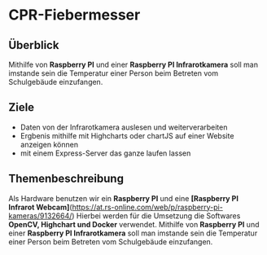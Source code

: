 # CPR-Fiebermesser

## Überblick
Mithilfe von **Raspberry PI** und einer **Raspberry PI Infrarotkamera** soll man imstande sein die Temperatur einer Person beim Betreten vom Schulgebäude einzufangen.

## Ziele

- Daten von der Infrarotkamera auslesen und weiterverarbeiten
- Ergbenis mithilfe mit Highcharts oder chartJS auf einer Website anzeigen können
- mit einem Express-Server das ganze laufen lassen

## Themenbeschreibung

Als Hardware benutzen wir ein **Raspberry PI** und eine **[Raspberry PI Infrarot Webcam]**(https://at.rs-online.com/web/p/raspberry-pi-kameras/9132664/)
Hierbei werden für die Umsetzung die Softwares **OpenCV, Highchart und Docker** verwendet.
Mithilfe von **Raspberry PI** und einer **Raspberry PI Infrarotkamera** soll man imstande sein die Temperatur einer Person beim Betreten vom Schulgebäude einzufangen.



